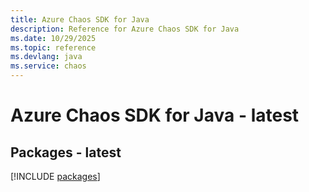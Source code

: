 ```yaml
---
title: Azure Chaos SDK for Java
description: Reference for Azure Chaos SDK for Java
ms.date: 10/29/2025
ms.topic: reference
ms.devlang: java
ms.service: chaos
---
```

# Azure Chaos SDK for Java - latest
## Packages - latest
[!INCLUDE [packages](chaos-index.md)]